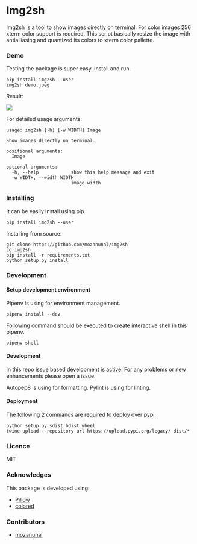 # Img2sh

Img2sh is a tool to show images directly on terminal.
For color images 256 xterm color support is required. This script basically resize the image with antialliasing and quantized its colors to xterm color pallette.


### Demo

Testing the package is super easy. Install and run.

```
pip install img2sh --user
img2sh demo.jpeg
```

Result:

![](https://user-images.githubusercontent.com/13440502/52919655-aa89d400-3315-11e9-8c4a-7a7e057b8fa4.png)



For detailed usage arguments:

```
usage: img2sh [-h] [-w WIDTH] Image

Show images directly on terminal.

positional arguments:
  Image

optional arguments:
  -h, --help            show this help message and exit
  -w WIDTH, --width WIDTH
                        image width
```

### Installing

It can be easily install using pip.

```
pip install img2sh --user
```

Installing from source:

```
git clone https://github.com/mozanunal/img2sh
cd img2sh
pip install -r requirements.txt
python setup.py install
```


### Development

#### Setup development environment

Pipenv is using for environment management. 

```
pipenv install --dev
```

Following command should be executed to create interactive shell in this pipenv.
```
pipenv shell
```

#### Development

In this repo issue based development is active. For any problems or new enhancements please open a issue.

Autopep8 is using for formatting.
Pylint is using for linting.

#### Deployment

The following 2 commands are required to deploy over pypi.
```
python setup.py sdist bdist_wheel
twine upload --repository-url https://upload.pypi.org/legacy/ dist/*
```

### Licence

MIT

### Acknowledges
This package is developed using:
- [Pillow](https://pillow.readthedocs.io/en/stable/installation.html)
- [colored](https://gitlab.com/dslackw/colored)


### Contributors
- [mozanunal](https://github.com/mozanunal)
